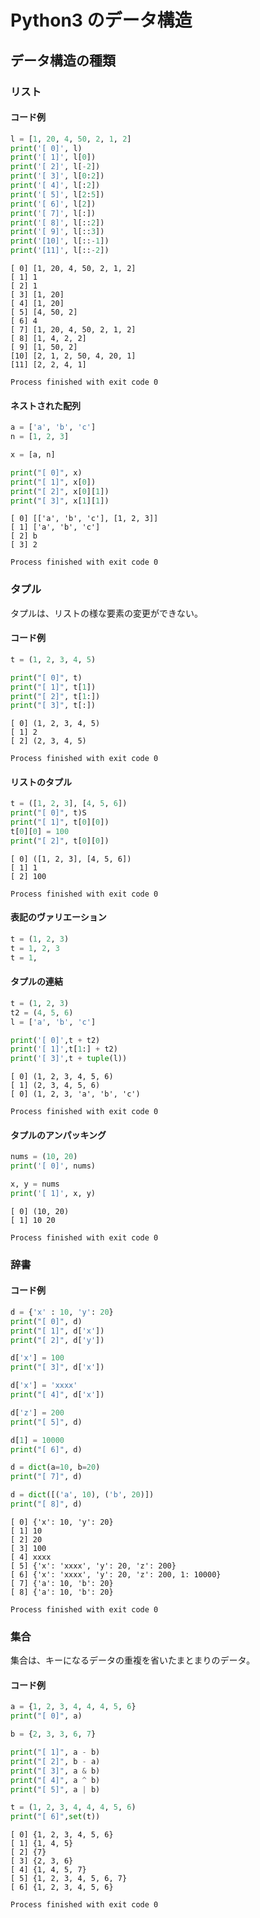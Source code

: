 # Python3 のデータ構造

## データ構造の種類

### リスト

#### コード例
``` python
l = [1, 20, 4, 50, 2, 1, 2]
print('[ 0]', l)
print('[ 1]', l[0])
print('[ 2]', l[-2])
print('[ 3]', l[0:2])
print('[ 4]', l[:2])
print('[ 5]', l[2:5])
print('[ 6]', l[2])
print('[ 7]', l[:])
print('[ 8]', l[::2])
print('[ 9]', l[::3])
print('[10]', l[::-1])
print('[11]', l[::-2])
```

```
[ 0] [1, 20, 4, 50, 2, 1, 2]
[ 1] 1
[ 2] 1
[ 3] [1, 20]
[ 4] [1, 20]
[ 5] [4, 50, 2]
[ 6] 4
[ 7] [1, 20, 4, 50, 2, 1, 2]
[ 8] [1, 4, 2, 2]
[ 9] [1, 50, 2]
[10] [2, 1, 2, 50, 4, 20, 1]
[11] [2, 2, 4, 1]

Process finished with exit code 0
```

#### ネストされた配列
``` python
a = ['a', 'b', 'c']
n = [1, 2, 3]

x = [a, n]

print("[ 0]", x)
print("[ 1]", x[0])
print("[ 2]", x[0][1])
print("[ 3]", x[1][1])
```
```
[ 0] [['a', 'b', 'c'], [1, 2, 3]]
[ 1] ['a', 'b', 'c']
[ 2] b
[ 3] 2

Process finished with exit code 0
```

### タプル
タプルは、リストの様な要素の変更ができない。

#### コード例
``` python
t = (1, 2, 3, 4, 5)

print("[ 0]", t)
print("[ 1]", t[1])
print("[ 2]", t[1:])
print("[ 3]", t[:])
```
```
[ 0] (1, 2, 3, 4, 5)
[ 1] 2
[ 2] (2, 3, 4, 5)

Process finished with exit code 0
```

#### リストのタプル
``` python
t = ([1, 2, 3], [4, 5, 6])
print("[ 0]", t)S
print("[ 1]", t[0][0])
t[0][0] = 100
print("[ 2]", t[0][0])
```
```
[ 0] ([1, 2, 3], [4, 5, 6])
[ 1] 1
[ 2] 100

Process finished with exit code 0
```
#### 表記のヴァリエーション
``` python
t = (1, 2, 3)
t = 1, 2, 3
t = 1,
```

#### タプルの連結
``` python
t = (1, 2, 3)
t2 = (4, 5, 6)
l = ['a', 'b', 'c']

print('[ 0]',t + t2)
print('[ 1]',t[1:] + t2)
print('[ 3]',t + tuple(l))
```
```
[ 0] (1, 2, 3, 4, 5, 6)
[ 1] (2, 3, 4, 5, 6)
[ 0] (1, 2, 3, 'a', 'b', 'c')

Process finished with exit code 0
```

#### タプルのアンパッキング

``` python
nums = (10, 20)
print('[ 0]', nums)

x, y = nums
print('[ 1]', x, y)
```

```
[ 0] (10, 20)
[ 1] 10 20

Process finished with exit code 0
```



### 辞書
#### コード例
```python
d = {'x' : 10, 'y': 20}
print("[ 0]", d)
print("[ 1]", d['x'])
print("[ 2]", d['y'])

d['x'] = 100
print("[ 3]", d['x'])

d['x'] = 'xxxx'
print("[ 4]", d['x'])

d['z'] = 200
print("[ 5]", d)

d[1] = 10000
print("[ 6]", d)

d = dict(a=10, b=20)
print("[ 7]", d)

d = dict([('a', 10), ('b', 20)])
print("[ 8]", d)
```
```
[ 0] {'x': 10, 'y': 20}
[ 1] 10
[ 2] 20
[ 3] 100
[ 4] xxxx
[ 5] {'x': 'xxxx', 'y': 20, 'z': 200}
[ 6] {'x': 'xxxx', 'y': 20, 'z': 200, 1: 10000}
[ 7] {'a': 10, 'b': 20}
[ 8] {'a': 10, 'b': 20}

Process finished with exit code 0

```

### 集合
集合は、キーになるデータの重複を省いたまとまりのデータ。

#### コード例
```python
a = {1, 2, 3, 4, 4, 4, 5, 6}
print("[ 0]", a)

b = {2, 3, 3, 6, 7}

print("[ 1]", a - b)
print("[ 2]", b - a)
print("[ 3]", a & b)
print("[ 4]", a ^ b)
print("[ 5]", a | b)

t = (1, 2, 3, 4, 4, 4, 5, 6)
print("[ 6]",set(t))
```

```
[ 0] {1, 2, 3, 4, 5, 6}
[ 1] {1, 4, 5}
[ 2] {7}
[ 3] {2, 3, 6}
[ 4] {1, 4, 5, 7}
[ 5] {1, 2, 3, 4, 5, 6, 7}
[ 6] {1, 2, 3, 4, 5, 6}

Process finished with exit code 0
```



